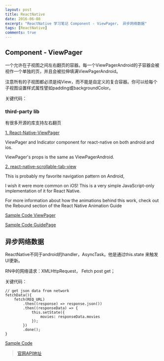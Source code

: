 ```yaml
---
layout: post
title: ReactNative
date: 2016-06-08
excerpt: "ReactNative 学习笔记 Component - ViewPager， 异步网络数据"
tags: [ReactNative]
comments: true
---
```


## Component - ViewPager

一个允许在子视图之间左右翻页的容器。每一个ViewPagerAndroid的子容器会被视作一个单独的页，并且会被拉伸填满ViewPagerAndroid。

注意所有的子视图都必须是纯View，而不能是自定义的复合容器。你可以给每个子视图设置样式属性譬如padding或backgroundColor。


关键代码：
            <View style={[styles.flex,{marginTop:45}]}>
                <ProgressBarAndroid styleAttr="LargeInverse" />
           </View>
   


### third-party lib

有很多开源的库支持左右翻页


[1. React-Native-ViewPager](https://github.com/zbtang/React-Native-ViewPager)

ViewPager and Indicator component for react-native on both android and ios. 

ViewPager's props is the same as ViewPagerAndroid.

[2. react-native-scrollable-tab-view](https://github.com/skv-headless/react-native-scrollable-tab-view)

This is probably my favorite navigation pattern on Android, 

I wish it were more common on iOS! This is a very simple JavaScript-only implementation of it for React Native.

For more information about how the animations behind this work, check out the Rebound section of the React Native Animation Guide


[Sample Code ViewPager](https://github.com/vivianking6855/ReactNativeProject/blob/rncomponent/TwoReactNative/app/ViewPagerLesson.js)

[Sample Code GuidePage](https://github.com/vivianking6855/ReactNativeProject/blob/rncomponent/TwoReactNative/app/project1-GuidePage/GuidePage.js)



## 异步网络数据

ReactNative不同于android的handler，AsyncTask。他是通过this.state 来触发UI更新。

RN中的网络请求：XMLHttpRequest， Fetch post get；

关键代码：

    // get json data from network
    fetchData(){
        fetch(REQ_URL)
            .then((response) => response.json())
            .then((responseData) => {
                this.setState({
                    movies: responseData.movies
                });
            })
            .done();
    }


[Sample Code](https://github.com/vivianking6855/ReactNativeProject/blob/rncomponent/TwoReactNative/app/project2-WebAsync/WebAsyncPage.js)



> [官网API地址](http://reactnative.cn/docs/0.26/textinput.html#content)
